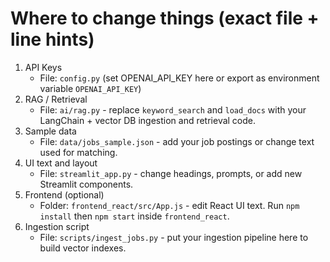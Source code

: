 # Where to change things (exact file + line hints)

1. API Keys
   - File: `config.py` (set OPENAI_API_KEY here or export as environment variable `OPENAI_API_KEY`)
2. RAG / Retrieval
   - File: `ai/rag.py` - replace `keyword_search` and `load_docs` with your LangChain + vector DB ingestion and retrieval code.
3. Sample data
   - File: `data/jobs_sample.json` - add your job postings or change text used for matching.
4. UI text and layout
   - File: `streamlit_app.py` - change headings, prompts, or add new Streamlit components.
5. Frontend (optional)
   - Folder: `frontend_react/src/App.js` - edit React UI text. Run `npm install` then `npm start` inside `frontend_react`.
6. Ingestion script
   - File: `scripts/ingest_jobs.py` - put your ingestion pipeline here to build vector indexes.
